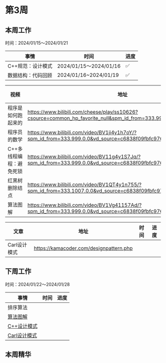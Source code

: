 # 第3周

## 本周工作

时间：2024/01/15～2024/01/21

| 事情               | 时间                   | 进度 |
| ------------------ | ---------------------- | ---- |
| C++规范：设计模式  | 2024/01/15～2024/01/16 | ✅    |
| 数据结构：代码回顾 | 2024/01/16~2024/01/19  | ✅    |

| 视频                    | 地址                                                         | 时间       | 进度 |
| ----------------------- | ------------------------------------------------------------ | ---------- | ---- |
| 程序是如何跑起来的      | https://www.bilibili.com/cheese/play/ss10626?csource=common_hp_favorite_null&spm_id_from=333.999.0.0 | 2024/01/15 | ✅    |
| 程序员的数学            | https://www.bilibili.com/video/BV1ji4y1h7oY/?spm_id_from=333.999.0.0&vd_source=c6838f09fbfc9766e04f0c65ca196c42 | 2024/01/15 | ✅    |
| C++多线程编程：避免死锁 | https://www.bilibili.com/video/BV11g4y1S7Jq/?spm_id_from=333.999.0.0&vd_source=c6838f09fbfc9766e04f0c65ca196c42 | 2024/01/15 | ✅    |
| 红黑树删除结点          | https://www.bilibili.com/video/BV1QT4y1n755/?spm_id_from=333.1007.0.0&vd_source=c6838f09fbfc9766e04f0c65ca196c42 | 2024/01/18 | ✅    |
| 算法图解                | https://www.bilibili.com/video/BV1Vg41157Ad/?spm_id_from=333.999.0.0&vd_source=c6838f09fbfc9766e04f0c65ca196c42 | 2024/01/20 | ❌    |

| 文章         | 地址                                    | 时间 | 进度 |
| ------------ | --------------------------------------- | ---- | ---- |
| Carl设计模式 | https://kamacoder.com/designpattern.php |      |      |

## 下周工作

时间：2024/01/22～2024/01/28

| 事情                                                         | 时间 | 进度 |
| ------------------------------------------------------------ | ---- | ---- |
| 排序算法                                                     |      |      |
| [算法图解](https://www.bilibili.com/video/BV1Vg41157Ad/?spm_id_from=333.999.0.0&vd_source=c6838f09fbfc9766e04f0c65ca196c42) |      |      |
| [C++设计模式](https://www.bilibili.com/video/BV1Zd4y1t7HK?p=1&vd_source=c6838f09fbfc9766e04f0c65ca196c42) |      |      |
| [Carl设计模式](https://kamacoder.com/designpattern.php)      |      |      |

## 本周精华